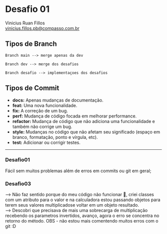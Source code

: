 # Desafio 01

Vinicius Ruan Fillos     
vinicius.fillos.pb@compasso.com.br


## Tipos de Branch

    Branch main --> merge apenas da dev

    Branch dev --> merge dos desafios

    Branch desafio --> implementaçoes dos desafios


## Tipos de Commit

- **docs:** Apenas mudanças de documentação.
- **feat:** Uma nova funcionalidade.
- **fix:** A correção de um bug.
- **perf:** Mudança de código focada em melhorar performance.
- **refactor:** Mudança de código que não adiciona uma funcionalidade e também não corrige um bug.
- **style:** Mudanças no código que não afetam seu significado (espaço em branco, formatação, ponto e vírgula, etc).
- **test:** Adicionar ou corrigir testes.


---
### Desafio01   
Fácil sem muitos problemas além de erros em commits ou git em geral;


### Desafio03
--> Não faz sentido porque do meu código não funcionar 🤡, criei classes com um atributo para o valor e na calculadora estou passando objetos para terem seus valores multiplicadose voltar em um objeto resultado.    
--> Descobri que precisava de mais uma sobrecarga de multiplicação recebendo os parametros invertidos, avanço, agora o erro se concentra no retorno do método.
OBS - não estou mais comentendo muitos erros com o git :D